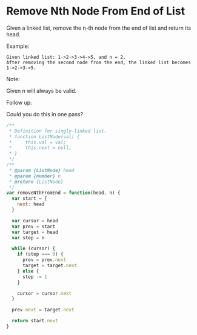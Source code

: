 # Remove Nth Node From End of List

Given a linked list, remove the n-th node from the end of list and return its head.

Example:

    Given linked list: 1->2->3->4->5, and n = 2.
    After removing the second node from the end, the linked list becomes 1->2->3->5.

Note:

Given n will always be valid.

Follow up:

Could you do this in one pass?

```JavaScript
/**
 * Definition for singly-linked list.
 * function ListNode(val) {
 *     this.val = val;
 *     this.next = null;
 * }
 */
/**
 * @param {ListNode} head
 * @param {number} n
 * @return {ListNode}
 */
var removeNthFromEnd = function(head, n) {
  var start = {
    next: head
  }

  var cursor = head
  var prev = start
  var target = head
  var step = n

  while (cursor) {
    if (step === 0) {
      prev = prev.next
      target = target.next
    } else {
      step -= 1
    }

    cursor = cursor.next
  }

  prev.next = target.next

  return start.next
}
```
